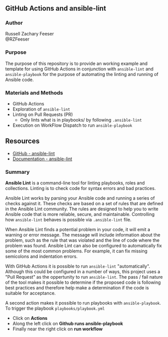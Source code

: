 # 
## GitHub Actions and ansible-lint

### Author
Russell Zachary Feeser  
@RZFeeser

### Purpose
The purpose of this repository is to provide an working example and template for using GitHub Actions in conjunction with `ansible-lint` and `ansible-playbook` for the purpose of automating the linting and running of Ansible code.

### Materials and Methods
- GitHub Actions
- Exploration of `ansible-lint`
- Linting on Pull Requests (PR)
  - Only lints what is in playbooks/ by following `.ansible-lint`
- Execution on WorkFlow Dispatch to run `ansible-playbook`

## Resources
- [GitHub - ansible-lint](https://github.com/ansible/ansible-lint)
- [Documentation - ansible-lint](https://ansible.readthedocs.io/projects/lint/)

### Summary
**Ansible Lint** is a command-line tool for linting playbooks, roles and collections. Linting is to check code for syntax errors and bad practices. 

Ansible Lint works by parsing your Ansible code and running a series of checks against it. These checks are based on a set of rules that are defined in the Ansible Lint community. The rules are designed to help you to write Ansible code that is more reliable, secure, and maintainable. Controlling how `ansible-lint` behaves is possible via `.ansible-lint` file.

When Ansible Lint finds a potential problem in your code, it will emit a warning or error message. The message will include information about the problem, such as the rule that was violated and the line of code where the problem was found. Ansible Lint can also be configured to automatically fix some of the most common problems. For example, it can fix missing semicolons and indentation errors.

With GitHub Actions it is possible to run `ansible-lint` "automatically". Although this could be configured in a number of ways, this project uses a "Pull Request" as the oppertunity to run `ansible-lint`. The pass / fail nature of the tool makes it possible to determine if the proposed code is following best practices and therefore help make a determination if the code is suitable for acceptance.

A second action makes it possible to run playbooks with `ansible-playbook`. To trigger the playbook `playbooks/playbook.yml`
- Click on **Actions**
- Along the left click on **Github runs ansible-playbook**
- Finally near the right click on **run workflow**
